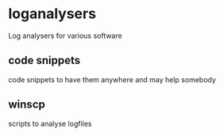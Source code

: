 # loganalysers
Log analysers for various software

## code snippets
code snippets to have them anywhere and may help somebody

## winscp
scripts to analyse logfiles
